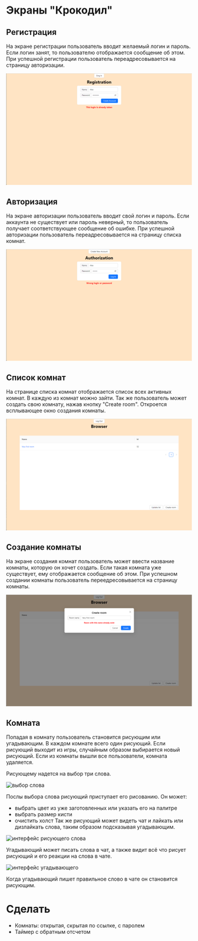 # Экраны "Крокодил"

## Регистрация
На экране регистрации пользователь вводит желаемый логин и пароль. Если логин занят, то пользователю отображается сообщение об этом.
При успешной регистрации пользователь переадресовывается на страницу авторизации.

![регистрация](doc/images/login_taken.png)

## Авторизация
На экране авторизации пользователь вводит свой логин и пароль. Если аккаунта не существует или пароль неверный, то пользователь получает соответствующее сообщение об ошибке.
При успешной авторизации пользователь переадресовывается на страницу списка комнат.

![авторизация](/doc/images/wrong_pass.png)

## Список комнат
На странице списка комнат отображается список всех активных комнат.
В каждую из комнат можно зайти.
Так же пользователь может создать свою комнату, нажав кнопку "Create room". Откроется всплывающее окно создания комнаты.

![список комнат](./images/room_list.png)

## Создание комнаты
На экране создания комнат пользователь может ввести название комнаты, которую он хочет создать.
Если такая комната уже существует, ему отображается сообщение об этом.
При успешном создании комнаты пользователь переедресовывается на страницу комнаты.

![создание комнаты](images/room_name_taken.png)

## Комната
Попадая в комнату пользователь становится рисующим или угадывающим.
В каждом комнате всего один рисующий. Если рисующий выходит из игры, случайным образом выбирается новый рисующий.
Если из комнаты вышли все пользователи, комната удаляется.

Рисующему надется на выбор три слова.

![выбор слова](/images/choose_word.png)

Послы выбора слова рисующий приступает его рисованию.
Он может:
- выбрать цвет из уже заготовленных или указать его на палитре
- выбрать размер кисти
- очистить холст
  Так же рисующий может видеть чат и лайкать или дизлайкать слова, таким образом подсказывая угадывающим.

![интерфейс рисующего слова](/images/room_draw.png)

Угадывающий может писать слова в чат, а также видит всё что рисует рисующий и его реакции на слова в чате.

![интерфейс угадывающего](/images/room_guess.png)

Когда угадывающий пишет правильное слово в чате он становится рисующим.

# Сделать
- Комнаты: открытая, скрытая по ссылке, с паролем
- Таймер с обратным отсчетом
